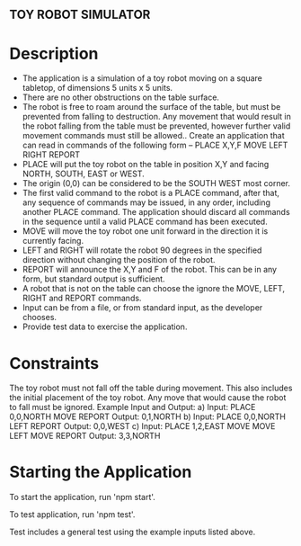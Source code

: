 ## TOY ROBOT SIMULATOR

# Description

- The application is a simulation of a toy robot moving on a square tabletop, of dimensions 5 units x 5 units.
- There are no other obstructions on the table surface.
- The robot is free to roam around the surface of the table, but must be prevented from falling to destruction. Any movement that would result in the robot falling from the table must be prevented, however further valid movement commands must still be allowed.. Create an application that can read in commands of the following form –
PLACE X,Y,F
MOVE
LEFT
RIGHT
REPORT
 
- PLACE will put the toy robot on the table in position X,Y and facing NORTH, SOUTH, EAST or WEST.
- The origin (0,0) can be considered to be the SOUTH WEST most corner.
- The first valid command to the robot is a PLACE command, after that, any sequence of commands may be issued, in any order, including another PLACE command. The application should discard all commands in the sequence until a valid PLACE command has been executed.
- MOVE will move the toy robot one unit forward in the direction it is currently facing.
- LEFT and RIGHT will rotate the robot 90 degrees in the specified direction without changing the position of the robot.
- REPORT will announce the X,Y and F of the robot. This can be in any form, but standard output is sufficient.
- A robot that is not on the table can choose the ignore the MOVE, LEFT, RIGHT and REPORT commands.
- Input can be from a file, or from standard input, as the developer chooses.
- Provide test data to exercise the application.

# Constraints

The toy robot must not fall off the table during movement. This also includes the initial placement of the toy robot.
Any move that would cause the robot to fall must be ignored.
Example Input and Output:
a)
Input:
PLACE 0,0,NORTH
MOVE
REPORT
Output: 0,1,NORTH
b)
Input:
PLACE 0,0,NORTH
LEFT
REPORT
Output: 0,0,WEST
c)
Input:
PLACE 1,2,EAST
MOVE
MOVE
LEFT
MOVE
REPORT
Output: 3,3,NORTH

# Starting the Application

To start the application, run 'npm start'.

To test application, run 'npm test'.

Test includes a general test using the example inputs listed above.
